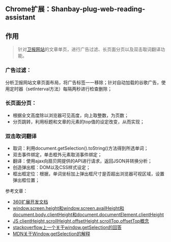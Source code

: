 ## Chrome扩展：Shanbay-plug-web-reading-assistant

## 作用
> 针对[卫报网站](https://www.theguardian.com)的文章单页，进行广告过滤、长页面分页以及双击取词翻译功能。



### 广告过滤：
分析卫报网站文章页面布局，将广告标签一一移除；针对自动加载的谷歌广告，使用定时器（setInterval方法）每隔两秒进行检查删除；

### 长页面分页：
+ 根据全文高度除以浏览器可见高度，向上取整数，为页数；
+ 分页跳转，利用标题和文章的元素的top值的设定改变，从而实现；

### 双击取词翻译
+ 取词：利用document.getSelection().toString()方法得到所选单词；
+ 双击事件绑定，单击框外元素取消事件绑定；
+ 翻译：使用ajax向扇贝网提供的API进行请求，返回JSON并转换分析；
+ 创造弹出框：DOM以及CSS样式设定；
+ 框出框定位：根据，单词坐标加上弹出框尺寸是否超出浏览器可视区域，设置弹出框位置；


参考文章：
+ [360扩展开发文档](http://open.chrome.360.cn/extension_dev/management.html)
+ [window.screen.height和window.screen.availHeight和document.body.clientHeight和document.documentElement.clientHeight](http://www.cnblogs.com/lwwen/p/7272698.html)
+ [JS clientHeight,scrollHeight,offsetHeight,scrollTop,offsetTop概念](http://www.cnblogs.com/zourong/p/4049012.html)
+ [stackoverflow上一个关于window.getSelection的回答](https://stackoverflow.com/search?q=window.getSelection)
+ [MDN关于Window.getSelection的解释](https://developer.mozilla.org/zh-CN/docs/Web/API/Window/getSelection)



